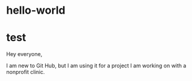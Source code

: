 # hello-world
test
===============
Hey everyone,

I am new to Git Hub, but I am using it for a project I am working on with a nonprofit clinic.
